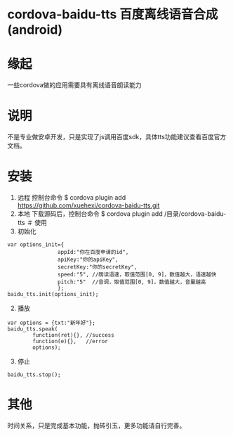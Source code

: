 # cordova-baidu-tts 百度离线语音合成(android)
# 缘起
一些cordova做的应用需要具有离线语音朗读能力
# 说明
不是专业做安卓开发，只是实现了js调用百度sdk，具体tts功能建议查看百度官方文档。
# 安装
1. 远程
控制台命令
$ cordova plugin add https://github.com/xuehexi/cordova-baidu-tts.git
2. 本地
下载源码后，控制台命令
$ cordova plugin add  /目录/cordova-baidu-tts
＃ 使用
1. 初始化
```
var options_init={
                appId:"你在百度申请的id", 
                apiKey:"你的apiKey",
                secretKey:"你的secretKey",
                speed:"5", //朗读语速，取值范围[0, 9]，数值越大，语速越快
                pitch:"5"  //音调，取值范围[0, 9]，数值越大，音量越高
            	};
baidu_tts.init(options_init);
```
2. 播放
```
var options = {txt:"新年好"};
baidu_tts.speak(
        function(ret){}, //success
        function(e){},   //error
        options);
```
3. 停止
```
baidu_tts.stop();
```
# 其他
时间关系，只是完成基本功能，抛砖引玉，更多功能请自行完善。
